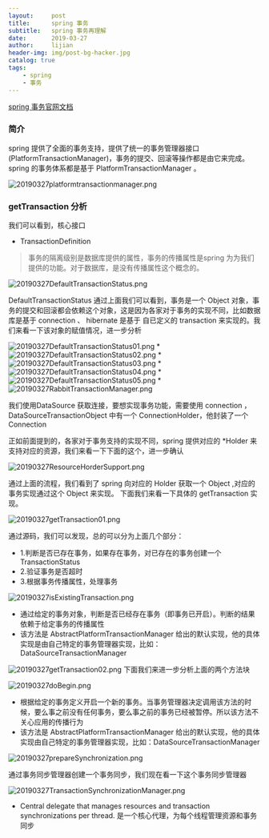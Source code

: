 ```yaml
---
layout:     post
title:      spring 事务
subtitle:   spring 事务再理解
date:       2019-03-27
author:     lijian
header-img: img/post-bg-hacker.jpg
catalog: true
tags:
    - spring
    - 事务
---
```


[spring 事务官网文档](https://docs.spring.io/spring/docs/4.2.x/spring-framework-reference/html/transaction.html#transaction-intro)

### 简介

spring 提供了全面的事务支持，提供了统一的事务管理器接口(PlatformTransactionManager)，事务的提交、回滚等操作都是由它来完成。
spring 的事务体系都是基于 PlatformTransactionManager 。

![20190327platformtransactionmanager.png](https://i.loli.net/2019/03/27/5c9adf245636d.png)

### getTransaction 分析

我们可以看到，核心接口

* TransactionDefinition 

> 事务的隔离级别是数据库提供的属性，事务的传播属性是spring 为为我们提供的功能。对于数据库，是没有传播属性这个概念的。

![20190327DefaultTransactionStatus.png](https://i.loli.net/2019/03/27/5c9ae8ef91c8b.png)

DefaultTransactionStatus 通过上面我们可以看到，事务是一个 Object 对象，事务的提交和回滚都会依赖这个对象，这是因为各家对于事务的实现不同，比如数据库是基于 connection 、
hibernate 是基于 自已定义的 transaction 来实现的。我们来看一下该对象的赋值情况，进一步分析

![20190327DefaultTransactionStatus01.png](https://i.loli.net/2019/03/27/5c9aea6c43eb6.png)
*
![20190327DefaultTransactionStatus02.png](https://i.loli.net/2019/03/27/5c9aeae5bfb05.png)
* 
![20190327DefaultTransactionStatus03.png](https://i.loli.net/2019/03/27/5c9aeb77cc04c.png)
* 
![20190327DefaultTransactionStatus04.png](https://i.loli.net/2019/03/27/5c9aeee7e6e3e.png)
* 
![20190327DefaultTransactionStatus05.png](https://i.loli.net/2019/03/27/5c9aeee7de0cf.png)
* 
![20190327RabbitTransactionManager.png](https://i.loli.net/2019/03/27/5c9af29391096.png)

我们使用DataSource 获取连接，要想实现事务功能，需要使用 connection ， DataSourceTransactionObject 中有一个 ConnectionHolder，他封装了一个Connection

正如前面提到的，各家对于事务支持的实现不同，spring 提供对应的 *Holder 来支持对应的资源，我们来看一下下面的这个，进一步确认

![20190327ResourceHorderSupport.png](https://i.loli.net/2019/03/27/5c9aeec7e5e60.png)

通过上面的流程，我们看到了 spring 向对应的 Holder 获取一个 Object ,对应的事务实现通过这个 Object 来实现。
下面我们来看一下具体的 getTransaction 实现。

![20190327getTransaction01.png](https://i.loli.net/2019/03/27/5c9b177537bb3.png)

通过源码，我们可以发现，总的可以分为上面几个部分：
* 1.判断是否已存在事务，如果存在事务，对已存在的事务创建一个 TransactionStatus
* 2.验证事务是否超时
* 3.根据事务传播属性，处理事务


![20190327isExistingTransaction.png](https://i.loli.net/2019/03/27/5c9b191e7a5a2.png)

* 通过给定的事务对象，判断是否已经存在事务（即事务已开启）。判断的结果依赖于给定事务的传播属性
* 该方法是 AbstractPlatformTransactionManager 给出的默认实现，他的具体实现是由自己特定的事务管理器实现，比如：DataSourceTransactionManager

![20190327getTransaction02.png](https://i.loli.net/2019/03/27/5c9b1cb9c8094.png)
下面我们来进一步分析上面的两个方法块



![20190327doBegin.png](https://i.loli.net/2019/03/27/5c9b1d711a380.png)

* 根据给定的事务定义开启一个新的事务。当事务管理器决定调用该方法的时候，要么事之前没有任何事务，要么事之前的事务已经被暂停。所以该方法不关心应用的传播行为
* 该方法是 AbstractPlatformTransactionManager 给出的默认实现，他的具体实现由自己特定的事务管理器实现，比如：DataSourceTransactionManager


![20190327prepareSynchronization.png](https://i.loli.net/2019/03/27/5c9b1f6d794dd.png)

通过事务同步管理器创建一个事务同步，我们现在看一下这个事务同步管理器

![20190327TransactionSynchronizationManager.png](https://i.loli.net/2019/03/27/5c9b2029723d6.png)

*  Central delegate that manages resources and transaction synchronizations per thread.
是一个核心代理，为每个线程管理资源和事务同步